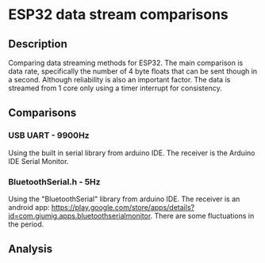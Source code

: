 # ESP32 data stream comparisons
## Description
Comparing data streaming methods for ESP32. The main comparison is data rate, specifically the number of 4 byte floats that can be sent though in a second. Although reliability is also an important factor. The data is streamed from 1 core only using a timer interrupt for consistency.

## Comparisons
### USB UART - 9900Hz
Using the built in serial library from arduino IDE. The receiver is the Arduino IDE Serial Monitor.

### BluetoothSerial.h - 5Hz
Using the "BluetoothSerial" library from arduino IDE. The receiver is an android app: https://play.google.com/store/apps/details?id=com.giumig.apps.bluetoothserialmonitor. There are some fluctuations in the period.

## Analysis
